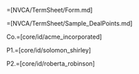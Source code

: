 =[NVCA/TermSheet/Form.md]

=[NVCA/TermSheet/Sample_DealPoints.md]

Co.=[core/id/acme_incorporated]

P1.=[core/id/solomon_shirley]

P2.=[core/id/roberta_robinson]